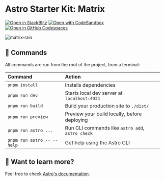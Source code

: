 # Astro Starter Kit: Matrix


[![Open in StackBlitz](https://developer.stackblitz.com/img/open_in_stackblitz.svg)](https://stackblitz.com/github/linuxfandudeguy/matrixrain/)
[![Open with CodeSandbox](https://assets.codesandbox.io/github/button-edit-lime.svg)](https://codesandbox.io/p/sandbox/github/linuxfandudeguy/matrixrain/)
[![Open in GitHub Codespaces](https://github.com/codespaces/badge.svg)](https://codespaces.new/linuxfandudeguy/matrixrain?devcontainer_path=.devcontainer/basics/devcontainer.json)

![matrix-rain](https://github.com/user-attachments/assets/7c206b69-a201-4cd0-9ba8-96c2b4db5e30)



## 🧞 Commands

All commands are run from the root of the project, from a terminal:

| Command                   | Action                                           |
| :------------------------ | :----------------------------------------------- |
| `pnpm install`             | Installs dependencies                            |
| `pnpm run dev`             | Starts local dev server at `localhost:4321`      |
| `pnpm run build`           | Build your production site to `./dist/`          |
| `pnpm run preview`         | Preview your build locally, before deploying     |
| `pnpm run astro ...`       | Run CLI commands like `astro add`, `astro check` |
| `pnpm run astro -- --help` | Get help using the Astro CLI                     |

## 👀 Want to learn more?

Feel free to check [Astro's documentation](https://docs.astro.build).
